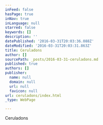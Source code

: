 ```yaml
---
inFeed: false
hasPage: true
inNav: true
inLanguage: null
starred: false
keywords: []
description: ''
datePublished: '2016-03-31T20:03:36.088Z'
dateModified: '2016-03-31T20:03:31.863Z'
title: Ceruladons
author: []
sourcePath: _posts/2016-03-31-ceruladons.md
published: true
authors: []
publisher:
  name: null
  domain: null
  url: null
  favicon: null
url: ceruladons/index.html
_type: WebPage

---
```

Ceruladons
